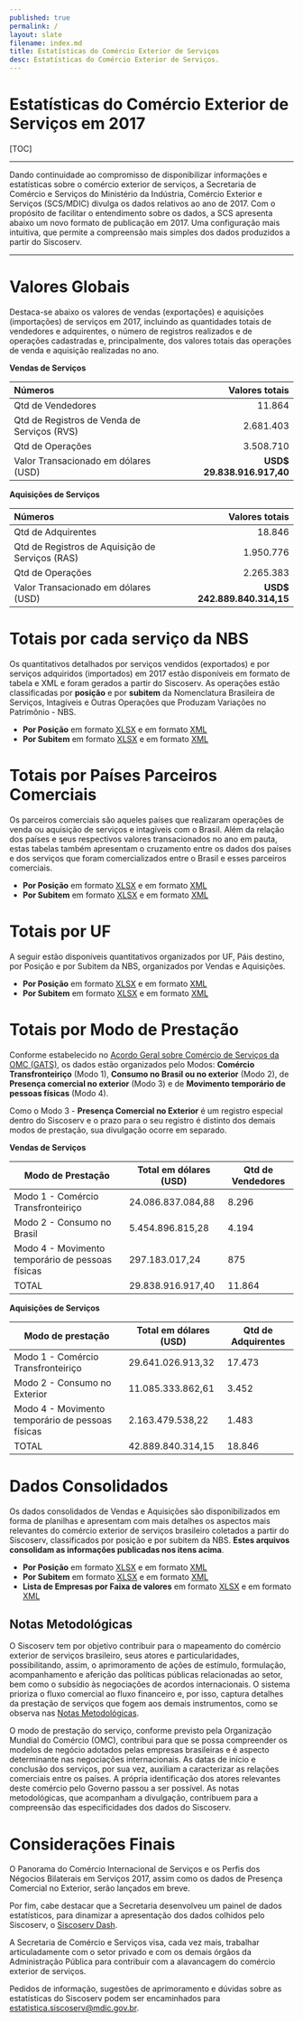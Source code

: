 ```yaml
---
published: true
permalink: /
layout: slate
filename: index.md
title: Estatísticas do Comércio Exterior de Serviços
desc: Estatísticas do Comércio Exterior de Serviços.
---
```


# **Estatísticas do Comércio Exterior de Serviços em 2017**

[TOC]

----------

Dando continuidade ao compromisso de disponibilizar informações e estatísticas sobre o comércio exterior de serviços, a Secretaria de Comércio e Serviços do Ministério da Indústria, Comércio Exterior e Serviços (SCS/MDIC) divulga os dados relativos ao ano de 2017. Com o propósito de facilitar o entendimento sobre os dados, a SCS apresenta abaixo um novo formato de publicação em 2017. Uma configuração mais intuitiva, que permite a compreensão mais simples dos dados produzidos a partir do Siscoserv.

----------

# Valores Globais

Destaca-se abaixo os valores de vendas (exportações) e aquisições (importações) de serviços em 2017, incluindo as quantidades totais de vendedores e adquirentes, o número de registros realizados e de operações cadastradas e, principalmente, dos valores totais das operações de venda e aquisição realizadas no ano.

**Vendas de Serviços**

|                   Números                   |     Valores totais     |
|:--------------------------------------------|----------------------:|
| Qtd de Vendedores                           |                 11.864 |
| Qtd de Registros de Venda de Serviços (RVS) |              2.681.403 |
| Qtd de Operações                            |              3.508.710 |
| Valor Transacionado em dólares (USD)        | **USD$ 29.838.916.917,40** |


**Aquisições de Serviços**

|                   Números                   |     Valores totais     |
|:--------------------------------------------|----------------------:|
| Qtd de Adquirentes                           |                 18.846 |
| Qtd de Registros de Aquisição de Serviços (RAS) |             1.950.776 |
| Qtd de Operações                            |              2.265.383 |
| Valor Transacionado em dólares (USD)        | **USD$ 242.889.840.314,15** |

# Totais por cada serviço da NBS 

Os quantitativos detalhados por serviços vendidos (exportados) e por serviços adquiridos (importados) em 2017 estão disponíveis em formato de tabela e XML e foram gerados a partir do Siscoserv. As operações estão classificadas por **posição** e por **subitem** da Nomenclatura Brasileira de Serviços, Intagíveis e Outras Operações que Produzam Variações no Patrimônio - NBS.

* **Por Posição** em formato [XLSX](http://www.mdic.gov.br/images/REPOSITORIO/scs/decin/Estat%C3%ADsticas_de_Com%C3%A9rcio_Exterior/2017/POSI%C3%87%C3%83O/Publica%C3%A7%C3%A3o_Servi%C3%A7os_Venda_Aquisi%C3%A7%C3%A3o_SERVI%C3%87OS_POSI%C3%87%C3%83O.xlsx) e em formato [XML](http://www.mdic.gov.br/images/REPOSITORIO/scs/decin/Estat%C3%ADsticas_de_Com%C3%A9rcio_Exterior/2017/POSI%C3%87%C3%83O_-_XML/Publica%C3%A7%C3%A3o_Servi%C3%A7os_Venda_Aquisi%C3%A7%C3%A3o_SERVI%C3%87OS_POSI%C3%87%C3%83O.xml)
* **Por Subitem** em formato [XLSX](http://www.mdic.gov.br/images/REPOSITORIO/scs/decin/Estat%C3%ADsticas_de_Com%C3%A9rcio_Exterior/2017/SUBITEM_/Publica%C3%A7%C3%A3o_Servi%C3%A7os_Venda_Aquisi%C3%A7%C3%A3o_SERVI%C3%87OS_2017_SUBITEM.xlsx) e em formato [XML](http://www.mdic.gov.br/images/REPOSITORIO/scs/decin/Estat%C3%ADsticas_de_Com%C3%A9rcio_Exterior/2017/SUBITEM_-_XML/Publica%C3%A7%C3%A3o_Servi%C3%A7os_Venda_Aquisi%C3%A7%C3%A3o_SERVI%C3%87OS_2017_SUBITEM.xml)

# Totais por Países Parceiros Comerciais

Os parceiros comerciais são aqueles países que realizaram operações de venda ou aquisição de serviços e intagíveis com o Brasil. Além da relação dos países e seus respectivos valores transacionados no ano em pauta, estas tabelas também apresentam o cruzamento entre os dados dos países e dos serviços que foram comercializados entre o Brasil e esses parceiros comerciais.

* **Por Posição** em formato [XLSX](http://www.mdic.gov.br/images/REPOSITORIO/scs/decin/Estat%C3%ADsticas_de_Com%C3%A9rcio_Exterior/2017/POSI%C3%87%C3%83O/Publica%C3%A7%C3%A3o_Servi%C3%A7os_Venda_Aquisi%C3%A7%C3%A3o_Pa%C3%ADses_Servi%C3%A7os_Posi%C3%A7%C3%A3o.xlsx) e em formato [XML](http://www.mdic.gov.br/images/REPOSITORIO/scs/decin/Estat%C3%ADsticas_de_Com%C3%A9rcio_Exterior/2017/POSI%C3%87%C3%83O_-_XML/Publica%C3%A7%C3%A3o_Servi%C3%A7os_Venda_Aquisi%C3%A7%C3%A3o_Pa%C3%ADses_Servi%C3%A7os_Posi%C3%A7%C3%A3o.xml)
* **Por Subitem** em formato [XLSX](http://www.mdic.gov.br/images/REPOSITORIO/scs/decin/Estat%C3%ADsticas_de_Com%C3%A9rcio_Exterior/2017/SUBITEM_/Publica%C3%A7%C3%A3o_Servi%C3%A7os_Venda_Aquisi%C3%A7%C3%A3o_Pa%C3%ADses_Servi%C3%A7ios_2017_SUBITEM.xlsx) e em formato [XML](http://www.mdic.gov.br/images/REPOSITORIO/scs/decin/Estat%C3%ADsticas_de_Com%C3%A9rcio_Exterior/2017/SUBITEM_-_XML/Publica%C3%A7%C3%A3o_Servi%C3%A7os_Venda_Aquisi%C3%A7%C3%A3o_Pa%C3%ADses_Servi%C3%A7ios_2017_SUBITEM.xml)

#  Totais por UF

A seguir estão disponíveis quantitativos organizados por UF, Páis destino, por Posição e por Subitem da NBS, organizados por Vendas e Aquisições.

* **Por Posição** em formato [XLSX](http://www.mdic.gov.br/images/REPOSITORIO/scs/decin/Estat%C3%ADsticas_de_Com%C3%A9rcio_Exterior/2017/POSI%C3%87%C3%83O/Publica%C3%A7%C3%A3o_Servi%C3%A7os_Venda_Aquisi%C3%A7%C3%A3o_UF_Servi%C3%A7os_Posi%C3%A7%C3%A3o.xlsx) e em formato [XML](http://www.mdic.gov.br/images/REPOSITORIO/scs/decin/Estat%C3%ADsticas_de_Com%C3%A9rcio_Exterior/2017/POSI%C3%87%C3%83O_-_XML/Publica%C3%A7%C3%A3o_Servi%C3%A7os_Venda_Aquisi%C3%A7%C3%A3o_UF_Servi%C3%A7os_Posi%C3%A7%C3%A3o.xml)
* **Por Subitem** em formato [XLSX](http://www.mdic.gov.br/images/REPOSITORIO/scs/decin/Estat%C3%ADsticas_de_Com%C3%A9rcio_Exterior/2017/SUBITEM_/Publica%C3%A7%C3%A3o_Servi%C3%A7os_Venda_Aquisi%C3%A7%C3%A3o_UF_Servi%C3%A7os_2017_SUBITEM.xlsx) e em formato [XML](http://www.mdic.gov.br/images/REPOSITORIO/scs/decin/Estat%C3%ADsticas_de_Com%C3%A9rcio_Exterior/2017/SUBITEM_-_XML/Publica%C3%A7%C3%A3o_Servi%C3%A7os_Venda_Aquisi%C3%A7%C3%A3o_UF_Servi%C3%A7os_2017_SUBITEM.xml)

#  Totais por Modo de Prestação

Conforme estabelecido no [Acordo Geral sobre Comércio de Serviços da OMC (GATS)](http://www.mdic.gov.br/comercio-exterior/negociacoes-internacionais/1885-omc-acordos-da-omc), os dados estão organizados pelo Modos: **Comércio Transfronteiriço** (Modo 1), **Consumo no Brasil ou no exterior** (Modo 2), de **Presença comercial no exterior** (Modo 3) e de **Movimento temporário de pessoas físicas** (Modo 4).

Como o Modo 3 - **Presença Comercial no Exterior** é um registro especial dentro do Siscoserv e o prazo para o seu registro é distinto dos demais modos de prestação, sua divulgação ocorre em separado.

**Vendas de Serviços**

| Modo de Prestação | Total em dólares (USD) | Qtd de Vendedores |
|-------------------|------------------------|-------------------|
| Modo 1 - Comércio Transfronteiriço | 24.086.837.084,88 | 8.296 |
| Modo 2 - Consumo no Brasil | 5.454.896.815,28 | 4.194 |
| Modo 4 - Movimento temporário de pessoas físicas | 297.183.017,24 | 875 |
| TOTAL | 29.838.916.917,40 | 11.864 |

**Aquisições de Serviços**

| Modo de prestação | Total em dólares (USD) | Qtd de Adquirentes |
|-------------------|------------------------|--------------------|
| Modo 1 - Comércio Transfronteiriço | 29.641.026.913,32 | 17.473 |
| Modo 2 - Consumo no Exterior | 11.085.333.862,61 | 3.452 |
| Modo 4 - Movimento temporário de pessoas físicas | 2.163.479.538,22 | 1.483 |
| TOTAL | 42.889.840.314,15 | 18.846 |

# Dados Consolidados

 Os dados consolidados de Vendas e Aquisições são disponibilizados em forma de planilhas e apresentam com mais detalhes os aspectos mais relevantes do comércio exterior de serviços brasileiro coletados a partir do Siscoserv, classificados por posição e por subitem da NBS. **Estes arquivos consolidam as informações publicadas nos itens acima**.

*  **Por Posição** em formato [XLSX](http://www.mdic.gov.br/images/REPOSITORIO/scs/decin/Estat%C3%ADsticas_de_Com%C3%A9rcio_Exterior/2017/CONSOLIDADOS/Divulga%C3%A7%C3%A3o_Servi%C3%A7os_Venda_Aquisi%C3%A7%C3%A3o_2017_POSI%C3%87%C3%83O.xlsx) e em formato [XML](http://www.mdic.gov.br/images/REPOSITORIO/scs/decin/Estat%C3%ADsticas_de_Com%C3%A9rcio_Exterior/2017/CONSOLIDADOS/Divulga%C3%A7%C3%A3o_Servi%C3%A7os_Venda_Aquisi%C3%A7%C3%A3o_2017_POSI%C3%87%C3%83O.xml)
* **Por Subitem** em formato [XLSX](http://www.mdic.gov.br/images/REPOSITORIO/scs/decin/Estat%C3%ADsticas_de_Com%C3%A9rcio_Exterior/2017/CONSOLIDADOS/Divulga%C3%A7%C3%A3o_Servi%C3%A7os_Venda_Aquisi%C3%A7%C3%A3o_2017_SUBITEM.xlsx) e em formato [XML](http://www.mdic.gov.br/images/REPOSITORIO/scs/decin/Estat%C3%ADsticas_de_Com%C3%A9rcio_Exterior/2017/CONSOLIDADOS/Divulga%C3%A7%C3%A3o_Servi%C3%A7os_Venda_Aquisi%C3%A7%C3%A3o_2017_SUBITEM.xml)
* **Lista de Empresas por Faixa de valores** em formato [XLSX](http://www.mdic.gov.br/images/REPOSITORIO/scs/decin/Estat%C3%ADsticas_de_Com%C3%A9rcio_Exterior/2017/CONSOLIDADOS/Consolidado_EmpresasPorFaixa_2017.xlsx) e em formato [XML](http://www.mdic.gov.br/images/REPOSITORIO/scs/decin/Estat%C3%ADsticas_de_Com%C3%A9rcio_Exterior/2017/CONSOLIDADOS/Consolidado_EmpresasPorFaixa_2017.xml)


## Notas Metodológicas

O Siscoserv tem por objetivo contribuir para o mapeamento do comércio exterior de serviços brasileiro, seus atores e particularidades, possibilitando, assim, o aprimoramento de ações de estímulo, formulação, acompanhamento e aferição das políticas públicas relacionadas ao setor, bem como o subsídio às negociações de acordos internacionais. O sistema prioriza o fluxo comercial ao fluxo financeiro e, por isso, captura detalhes da prestação de serviços que fogem aos demais instrumentos, como se observa nas [Notas Metodológicas](http://www.mdic.gov.br/images/REPOSITORIO/scs/decin/Estat%C3%ADsticas_de_Com%C3%A9rcio_Exterior/2017/nota_metodol%C3%B3gica/Notas_Metodol%C3%B3gicas.docx).

O modo de prestação do serviço, conforme previsto pela Organização Mundial do Comércio (OMC), contribui para que se possa compreender os modelos de negócio adotados pelas empresas brasileiras e é aspecto determinante nas negociações internacionais. As datas de início e conclusão dos serviços, por sua vez, auxiliam a caracterizar as relações comerciais entre os países. A própria identificação dos atores relevantes deste comércio pelo Governo passou a ser possível. As notas metodológicas, que acompanham a divulgação, contribuem para a compreensão das especificidades dos dados do Siscoserv.

# Considerações Finais

O Panorama do Comércio Internacional de Serviços e os Perfis dos Négocios Bilaterais em Serviços 2017, assim como os dados de Presença Comercial no Exterior, serão lançados em breve.

Por fim, cabe destacar que a Secretaria desenvolveu um painel de dados estatísticos, para dinamizar a apresentação dos dados colhidos pelo Siscoserv, o [Siscoserv Dash](http://www.mdic.gov.br/index.php/comercio-servicos/estatisticas-do-comercio-exterior-de-servicos/2472-siscoservdash).

A Secretaria de Comércio e Serviços visa, cada vez mais, trabalhar articuladamente com o setor privado e com os demais órgãos da Administração Pública para contribuir com a alavancagem do comércio exterior de serviços.

Pedidos de informação, sugestões de aprimoramento e dúvidas sobre as estatísticas do Siscoserv podem ser encaminhados para estatistica.siscoserv@mdic.gov.br.
